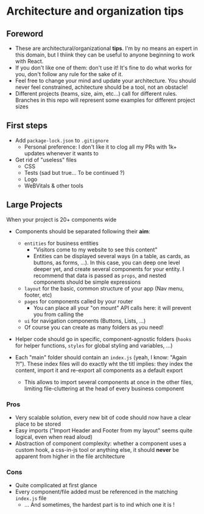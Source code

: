 # Architecture and organization tips

## Foreword

- These are architectural/organizational **tips**. I'm by no means an expert in this domain, but I thiink they can be useful to anyone beginning to work with React.
- If you don't like one of them: don't use it! It's fine to do what works for you, don't follow any rule for the sake of it.
- Feel free to change your mind and update your architecture. You should never feel constrained, achitecture should be a tool, not an obstacle!
- Different projects (teams, size, aim, etc...) call for different rules. Branches in this repo will represent some examples for different project sizes

## First steps

- Add `package-lock.json` to `.gitignore`
  - Personal preference: I don't like it to clog all my PRs with 1k+ updates whenever it wants to
- Get rid of "useless" files
  - CSS
  - Tests (sad but true... To be continued ?)
  - Logo
  - WeBVitals & other tools

## Large Projects

When your project is 20+ components wide

- Components should be separated following their **aim**:

  - `entities` for business entities
    - "Visitors come to my website to see this content"
    - Entities can be displayed several ways (in a table, as cards, as buttons, as forms, ...). In this case, you can deep one level deeper yet, and create several components for your entity. I recommend that data is passed as `props`, and nested components should be simple expressions
  - `layout` for the basic, common structure of your app (Nav menu, footer, etc)
  - `pages` for components called by your router
    - You can place all your "on mount" API calls here: it will prevent you from calling the
  - `ui` for navigation components (Buttons, Lists, ...)
  - Of course you can create as many folders as you need!

- Helper code should go in specific, component-agnostic folders (`hooks` for helper functions, `styles` for global styling and variables, ...)
- Each "main" folder should contain an `index.js` (yeah, I know: "Again ?!"). These index files will do exactly wht the titl implies: they index the content, import it and re-export all components as a default export
  - This allows to import several components at once in the other files, limiting file-cluttering at the head of every business component

### Pros

- Very scalable solution, every new bit of code should now have a clear place to be stored
- Easy imports ("Import Header and Footer from my layout" seems quite logical, even when read aloud)
- Abstraction of component complexity: whether a component uses a custom hook, a css-in-js tool or anything else, it should **never** be apparent from higher in the file architecture

### Cons

- Quite complicated at first glance
- Every component/file added must be referenced in the matching `index.js` file
  - ... And sometimes, the hardest part is to ind which one it is !
